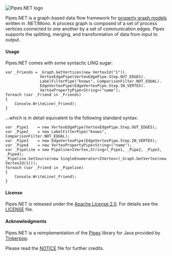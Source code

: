 ![Pipes.NET logo](/ahzf/pipes.NET/raw/master/doc/pipes.NET-logo.png)

Pipes.NET is a graph-based data flow framework for [property graph models](http://github.com/tinkerpop/gremlin/wiki/Defining-a-Property-Graph)
written in .NET/Mono. A process graph is composed of a set of process vertices connected to one another by a set of communication edges.
Pipes supports the splitting, merging, and transformation of data from input to output.

#### Usage

Pipes.NET comes with some syntactic LINQ sugar:

    var _Friends = _Graph.GetVertices(new VertexId("1")).
                   VertexEdgePipe(VertexEdgePipe.Step.OUT_EDGES).
                   LabelFilterPipe("knows", ComparisonFilter.NOT_EQUAL).
                   EdgeVertexPipe(EdgeVertexPipe.Step.IN_VERTEX).
                   VertexPropertyPipe<String>("name");
    foreach (var _Friend in _Friends)
    {
        Console.WriteLine(_Friend);
    }

...which is in detail equivalent to the following standard syntax:

    var _Pipe1    = new VertexEdgePipe(VertexEdgePipe.Step.OUT_EDGES);
    var _Pipe2    = new LabelFilterPipe("knows", ComparisonFilter.NOT_EQUAL);
    var _Pipe3    = new EdgeVertexPipe(EdgeVertexPipe.Step.IN_VERTEX);
    var _Pipe4    = new VertexPropertyPipe<String>("name");
    var _Pipeline = new Pipeline<IVertex,String>(_Pipe1, _Pipe2, _Pipe3, _Pipe4);
    _Pipeline.SetSource(new SingleEnumerator<IVertex>(_Graph.GetVertex(new VertexId(1)));
    foreach (var _Friend in _Pipeline)
    {
        Console.WriteLine(_Friend);
    }

#### License

Pipes.NET is released under the [Apache License 2.0](http://www.apache.org/licenses/LICENSE-2.0). For details see the [LICENSE](/ahzf/pipes.NET/blob/master/LICENSE) file.

#### Acknowledgments

Pipes.NET is a reimplementation of the [Pipes](http://github.com/tinkerpop/pipes) library for Java provided by [Tinkerpop](http://tinkerpop.com).

Please read the [NOTICE](/ahzf/pipes.NET/blob/master/NOTICE) file for further credits.
